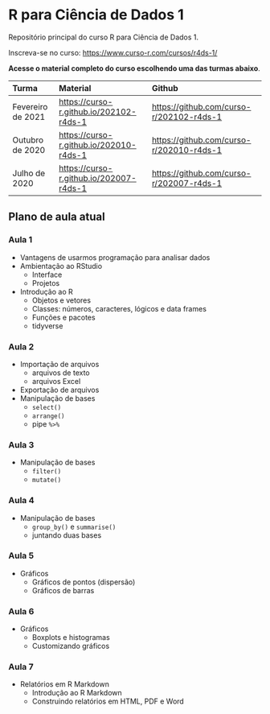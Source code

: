 
# R para Ciência de Dados 1

<!-- README.md is generated from README.Rmd. Please edit that file -->

Repositório principal do curso R para Ciência de Dados 1.

Inscreva-se no curso: <https://www.curso-r.com/cursos/r4ds-1/>

**Acesse o material completo do curso escolhendo uma das turmas
abaixo**.

| Turma             | Material                                  | Github                                     |
| :---------------- | :---------------------------------------- | :----------------------------------------- |
| Fevereiro de 2021 | <https://curso-r.github.io/202102-r4ds-1> | <https://github.com/curso-r/202102-r4ds-1> |
| Outubro de 2020   | <https://curso-r.github.io/202010-r4ds-1> | <https://github.com/curso-r/202010-r4ds-1> |
| Julho de 2020     | <https://curso-r.github.io/202007-r4ds-1> | <https://github.com/curso-r/202007-r4ds-1> |

## Plano de aula atual

### Aula 1

  - Vantagens de usarmos programação para analisar dados
  - Ambientação ao RStudio
      - Interface
      - Projetos
  - Introdução ao R
      - Objetos e vetores
      - Classes: números, caracteres, lógicos e data frames
      - Funções e pacotes
      - tidyverse

### Aula 2

  - Importação de arquivos
      - arquivos de texto
      - arquivos Excel
  - Exportação de arquivos
  - Manipulação de bases
      - `select()`
      - `arrange()`
      - pipe `%>%`

### Aula 3

  - Manipulação de bases
      - `filter()`
      - `mutate()`

### Aula 4

  - Manipulação de bases
      - `group_by()` e `summarise()`
      - juntando duas bases

### Aula 5

  - Gráficos
      - Gráficos de pontos (dispersão)
      - Gráficos de barras

### Aula 6

  - Gráficos
      - Boxplots e histogramas
      - Customizando gráficos

### Aula 7

  - Relatórios em R Markdown
      - Introdução ao R Markdown
      - Construindo relatórios em HTML, PDF e Word
